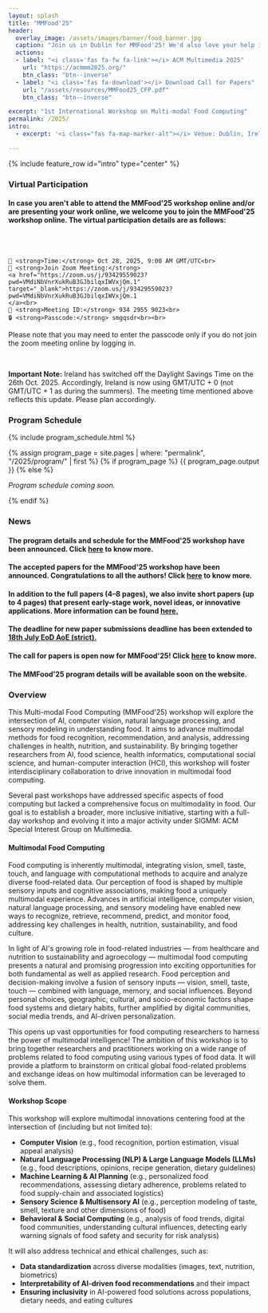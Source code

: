 ```yaml
---
layout: splash
title: "MMFood'25"
header:
  overlay_image: /assets/images/banner/food_banner.jpg
  caption: "Join us in Dublin for MMFood'25! We'd also love your help in spreading the word about this workshop."
  actions:
  - label: "<i class='fas fa-fw fa-link'></i> ACM Multimedia 2025"
    url: "https://acmmm2025.org/"
    btn_class: "btn--inverse"
  - label: "<i class='fas fa-download'></i> Download Call for Papers"
    url: "/assets/resources/MMFood25_CFP.pdf"
    btn_class: "btn--inverse"

excerpt: "1st International Workshop on Multi-modal Food Computing"
permalink: /2025/
intro: 
  - excerpt: '<i class="fas fa-map-marker-alt"></i> Venue: Dublin, Ireland ------ <i class="fas fa-calendar-alt"></i> Date: 28 October, 2025 <br> <br> <i class="fa-solid fa-circle-info"></i> Host: The MMFood''25 workshop will be hosted on-site at the <b> 33rd ACM International Conference on Multimedia (ACMMM25)</b>. <br> <br> <i class="fa-solid fa-building-columns"></i> Acknowledgement: This workshop has been supported by the <b> Mphasis AI & Applied Tech Lab at Ashoka </b> - a collaboration between Ashoka University and Mphasis Limited (India). <br> <br> <i class="fas fa-envelope"></i> Contact: [mmfood.contact@gmail.com](mailto:mmfood.contact@gmail.com)'

---
```


{% include feature_row id="intro" type="center" %}

### Virtual Participation
<div class="notice--success">
  <h4>In case you aren't able to attend the MMFood'25 workshop online and/or are presenting your work online, we welcome you to join the MMFood'25 workshop online. The virtual participation details are as follows:</h4><br><br>

    📅 <strong>Time:</strong> Oct 28, 2025, 9:00 AM GMT/UTC<br>
    🔗 <strong>Join Zoom Meeting:</strong> 
    <a href="https://zoom.us/j/93429559023?pwd=VMdiNbVnrXukRuB3GJbilqxIWVxjQm.1" target="_blank">https://zoom.us/j/93429559023?pwd=VMdiNbVnrXukRuB3GJbilqxIWVxjQm.1
    </a><br>
    💬 <strong>Meeting ID:</strong> 934 2955 9023<br>
    🔒 <strong>Passcode:</strong> smgqsdr<br><br>

Please note that you may need to enter the passcode only if you do not join the zoom meeting online by logging in.

<br>

<strong>Important Note:</strong> Ireland has switched off the Daylight Savings Time on the 26th Oct. 2025. Accordingly, Ireland is now using GMT/UTC + 0 (not GMT/UTC + 1 as during the summers). The meeting time mentioned above reflects this update. Please plan accordingly.<br>
</div>


### Program Schedule

{% include program_schedule.html %}

<!-- Include the rendered program schedule -->
{% assign program_page = site.pages | where: "permalink", "/2025/program/" | first %}
{% if program_page %}
  {{ program_page.output }}
{% else %}
  <p><em>Program schedule coming soon.</em></p>
{% endif %}

### News
<div class="notice--success">
  <h4>The program details and schedule for the MMFood'25 workshop have been announced. Click <a href="/2025/program/#schedule" class="alert-link">here</a> to know more.</h4>
</div>
<div class="notice--success">
  <h4>The accepted papers for the MMFood'25 workshop have been announced. Congratulations to all the authors! Click <a href="/2025/program/#full-papers--oral-presentations" class="alert-link">here</a> to know more.</h4>
</div>
<div class="notice--info">
  <h4>In addition to the full papers (4–8 pages), we also invite short papers (up to 4 pages) that present early-stage work, novel ideas, or innovative applications. More information can be found <a href ="/2025/cfp/#short-paper" class ="alert-link"><b> here.</b></a></h4>
</div>
<div class="notice--info">
  <h4>The deadline for new paper submissions deadline has been extended to <a href ="/2025/cfp/#important-dates" class ="alert-link"><b> 18th July EoD AoE (strict).</b></a></h4>
</div>
<div class="notice--info">
  <h4>The call for papers is open now for MMFood'25! Click <a href="/2025/cfp/" class="alert-link">here</a> to know more.</h4>
</div>
<div class="notice--success">
  <h4>The MMFood'25 program details will be available soon on the website.</h4>
</div>

### Overview
This Multi-modal Food Computing (MMFood'25) workshop will explore the intersection of AI, computer vision, natural language processing, and sensory modeling in understanding food. It aims to advance multimodal methods for food recognition, recommendation, and analysis, addressing challenges in health, nutrition, and sustainability. By bringing together researchers from AI, food science, health informatics, computational social science, and human-computer interaction (HCI), this workshop will foster interdisciplinary collaboration to drive innovation in multimodal food computing.

Several past workshops have addressed specific aspects of food computing but lacked a comprehensive focus on multimodality in food. Our goal is to establish a broader,
more inclusive initiative, starting with a full-day workshop and evolving it into a major activity under SIGMM: ACM Special Interest Group on Multimedia.

#### Multimodal Food Computing

Food computing is inherently multimodal, integrating vision, smell, taste, touch, and language with computational methods to acquire and analyze diverse food-related data. Our perception of food is shaped by multiple sensory inputs and cognitive associations, making food a uniquely multimodal experience. Advances in artificial intelligence, computer vision, natural language processing, and sensory modeling have enabled new ways to recognize, retrieve, recommend, predict, and monitor food, addressing key challenges in health, nutrition, sustainability, and food culture.

In light of AI's growing role in food-related industries — from healthcare and nutrition to sustainability and agroecology — multimodal food computing presents a natural and promising progression into exciting opportunities for both fundamental as well as applied research. Food perception and decision-making involve a fusion of sensory inputs — vision, smell, taste, touch — combined with language, memory, and social influences. Beyond personal choices, geographic, cultural, and socio-economic factors shape food systems and dietary habits, further amplified by digital communities, social media trends, and AI-driven personalization.

This opens up vast opportunities for food computing researchers to harness the power of multimodal intelligence! The ambition of this workshop is to bring together researchers and practitioners working on a wide range of problems related to food computing using various types of food data. It will provide a platform to brainstorm on critical global food-related problems and exchange ideas on how multimodal information can be leveraged to solve them. 

#### Workshop Scope

This workshop will explore multimodal innovations centering food at the intersection of (including but not limited to):

- **Computer Vision** (e.g., food recognition, portion estimation, visual appeal analysis)
- **Natural Language Processing (NLP) & Large Language Models (LLMs)** (e.g., food descriptions, opinions, recipe generation, dietary guidelines)
- **Machine Learning & AI Planning** (e.g., personalized food recommendations, assessing dietary adherence, problems related to food supply-chain and associated logistics)
- **Sensory Science & Multisensory AI** (e.g., perception modeling of taste, smell, texture and other dimensions of food)
- **Behavioral & Social Computing** (e.g., analysis of food trends, digital food communities, understanding cultural influences, detecting early warning signals of food safety and security for risk analysis)

It will also address technical and ethical challenges, such as:

- **Data standardization** across diverse modalities (images, text, nutrition, biometrics)
- **Interpretability of AI-driven food recommendations** and their impact
- **Ensuring inclusivity** in AI-powered food solutions across populations, dietary needs, and eating cultures
